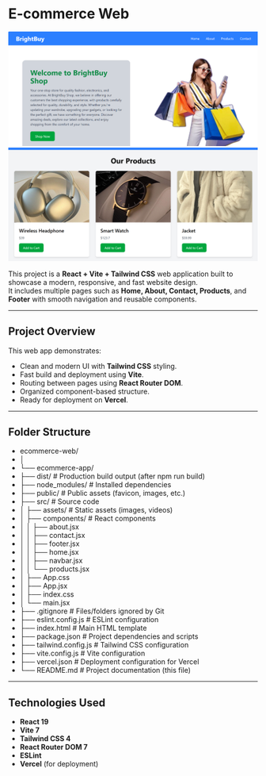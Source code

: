 # E-commerce Web
![alt text](ecommerce-app/public/images/screenshoot1.png)
![alt text](ecommerce-app/public/images/screenshoot2.png)

This project is a **React + Vite + Tailwind CSS** web application built to showcase a modern, responsive, and fast website design.  
It includes multiple pages such as **Home, About, Contact, Products**, and **Footer** with smooth navigation and reusable components.

---

##  Project Overview

This web app demonstrates:
- Clean and modern UI with **Tailwind CSS** styling.
- Fast build and deployment using **Vite**.
- Routing between pages using **React Router DOM**.
- Organized component-based structure.
- Ready for deployment on **Vercel**.

---

##  Folder Structure

- ecommerce-web/
- │
- └── ecommerce-app/
- ├── dist/ # Production build output (after npm run build)
- ├── node_modules/ # Installed dependencies
- ├── public/ # Public assets (favicon, images, etc.)
- ├── src/ # Source code
- │ ├── assets/ # Static assets (images, videos)
- │ ├── components/ # React components
- │ │ ├── about.jsx
- │ │ ├── contact.jsx
- │ │ ├── footer.jsx
- │ │ ├── home.jsx
- │ │ ├── navbar.jsx
- │ │ └── products.jsx
- │ ├── App.css
- │ ├── App.jsx
- │ ├── index.css
- │ └── main.jsx
- ├── .gitignore # Files/folders ignored by Git
- ├── eslint.config.js # ESLint configuration
- ├── index.html # Main HTML template
- ├── package.json # Project dependencies and scripts
- ├── tailwind.config.js # Tailwind CSS configuration
- ├── vite.config.js # Vite configuration
- ├── vercel.json # Deployment configuration for Vercel
- └── README.md # Project documentation (this file)


---

## Technologies Used

- **React 19**
- **Vite 7**
- **Tailwind CSS 4**
- **React Router DOM 7**
- **ESLint**
- **Vercel** (for deployment)
